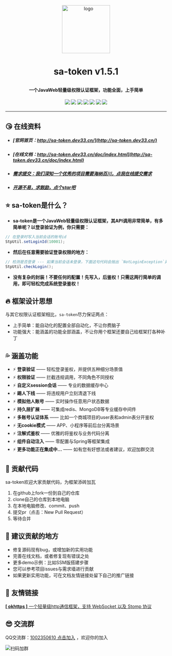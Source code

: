 <p align="center">
    <img alt="logo" src="https://gitee.com/sz6/sa-token/raw/master/sa-token-doc/doc/logo.png" width="150" height="150" style="margin-bottom: 10px;">
</p>
<h1 align="center" style="margin: 30px 0 30px; font-weight: bold;">sa-token v1.5.1</h1>
<h4 align="center">一个JavaWeb轻量级权限认证框架，功能全面，上手简单</h4>
<h4 align="center">
	<a href="https://gitee.com/sz6/sa-token/stargazers"><img src="https://gitee.com/sz6/sa-token/badge/star.svg"></a>
	<a href="https://github.com/click33/sa-token"><img src="https://img.shields.io/badge/sa--token-v1.5.1-2B9939"></a>
	<a href="https://github.com/click33/sa-token/stargazers"><img src="https://img.shields.io/github/stars/click33/sa-token"></a>
	<a href="https://github.com/click33/sa-token/watchers"><img src="https://img.shields.io/github/watchers/click33/sa-token"></a>
	<a href="https://github.com/click33/sa-token/network/members"><img src="https://img.shields.io/github/forks/click33/sa-token"></a>
	<a href="https://github.com/click33/sa-token/issues"><img src="https://img.shields.io/github/issues/click33/sa-token.svg"></a>
	<a href="https://github.com/click33/sa-token/blob/master/LICENSE"><img src="https://img.shields.io/github/license/click33/sa-token.svg"></a>
</h4>

---


## 😘 在线资料
- ##### [官网首页：http://sa-token.dev33.cn/](http://sa-token.dev33.cn/)
- ##### [在线文档：http://sa-token.dev33.cn/doc/index.html](http://sa-token.dev33.cn/doc/index.html)
- ##### [需求提交：我们深知一个优秀的项目需要海纳百川，点我在线提交需求](http://sa-app.dev33.cn/wall.html?name=sa-token)
- ##### [开源不易，求鼓励，点个star吧](https://github.com/click33/sa-token)
 

## ⭐ sa-token是什么？
- **sa-token是一个JavaWeb轻量级权限认证框架，其API调用非常简单，有多简单呢？以登录验证为例，你只需要：**
``` java
// 在登录时写入当前会话的账号id 
StpUtil.setLoginId(10001);
```


- **然后在任意需要验证登录权限的地方：**
``` java 
// 检测是否登录 --- 如果当前会话未登录，下面这句代码会抛出 `NotLoginException`异常
StpUtil.checkLogin();
```


- **没有复杂的封装！不要任何的配置！先写入，后鉴权！只需这两行简单的调用，即可轻松完成系统登录鉴权！**


## 🔥 框架设计思想
与其它权限认证框架相比，`sa-token`尽力保证两点：
- 上手简单：能自动化的配置全部自动化，不让你费脑子
- 功能强大：能涵盖的功能全部涵盖，不让你用个框架还要自己给框架打各种补丁


## 💦️️ 涵盖功能
- ⚡ **登录验证** —— 轻松登录鉴权，并提供五种细分场景值
- ⚡ **权限验证** —— 拦截违规调用，不同角色不同授权
- ⚡ **自定义session会话** —— 专业的数据缓存中心
- ⚡ **踢人下线** —— 将违规用户立刻清退下线
- ⚡ **模拟他人账号** —— 实时操作任意用户状态数据
- ⚡ **持久层扩展** —— 可集成redis、MongoDB等专业缓存中间件
- ⚡ **多账号认证体系** —— 比如一个商城项目的user表和admin表分开鉴权
- ⚡ **无cookie模式** —— APP、小程序等前后台分离场景 
- ⚡ **注解式鉴权** —— 优雅的将鉴权与业务代码分离
- ⚡ **组件自动注入** —— 零配置与Spring等框架集成
- ⚡ **更多功能正在集成中...** —— 如有您有好想法或者建议，欢迎加群交流


## 🔨 贡献代码
sa-token欢迎大家贡献代码，为框架添砖加瓦
1. 在github上fork一份到自己的仓库
2. clone自己的仓库到本地电脑
3. 在本地电脑修改、commit、push
4. 提交pr（点击：New Pull Request）
5. 等待合并


## 🌱 建议贡献的地方
- 修复源码现有bug，或增加新的实用功能
- 完善在线文档，或者修复现有错误之处
- 更多demo示例：比如SSM版搭建步骤 
- 您可以参考项目issues与需求墙进行贡献
- 如果更新实用功能，可在文档友情链接处留下自己的推广链接


## 🚀 友情链接
[**[ okhttps ]** 一个轻量级http通信框架，支持 WebSocket 以及 Stomp 协议](https://gitee.com/ejlchina-zhxu/okhttps)


## 😎 交流群
QQ交流群：[1002350610 点击加入](https://jq.qq.com/?_wv=1027&k=45H977HM) ，欢迎你的加入


![扫码加群](https://color-test.oss-cn-qingdao.aliyuncs.com/sa-token/qq-group.png ':size=150')


